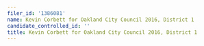 ```yaml
---
filer_id: '1386081'
name: Kevin Corbett for Oakland City Council 2016, District 1
candidate_controlled_id: ''
title: Kevin Corbett for Oakland City Council 2016, District 1
---
```

